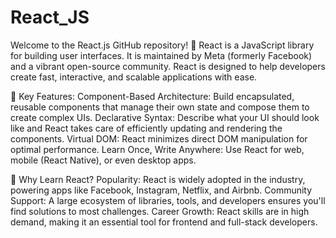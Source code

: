 # React_JS
Welcome to the React.js GitHub repository! 🎉  React is a JavaScript library for building user interfaces. It is maintained by Meta (formerly Facebook) and a vibrant open-source community. React is designed to help developers create fast, interactive, and scalable applications with ease.



🌟 Key Features:
Component-Based Architecture: Build encapsulated, reusable components that manage their own state and compose them to create complex UIs.
Declarative Syntax: Describe what your UI should look like and React takes care of efficiently updating and rendering the components.
Virtual DOM: React minimizes direct DOM manipulation for optimal performance.
Learn Once, Write Anywhere: Use React for web, mobile (React Native), or even desktop apps.


🚀 Why Learn React?
Popularity: React is widely adopted in the industry, powering apps like Facebook, Instagram, Netflix, and Airbnb.
Community Support: A large ecosystem of libraries, tools, and developers ensures you'll find solutions to most challenges.
Career Growth: React skills are in high demand, making it an essential tool for frontend and full-stack developers.




